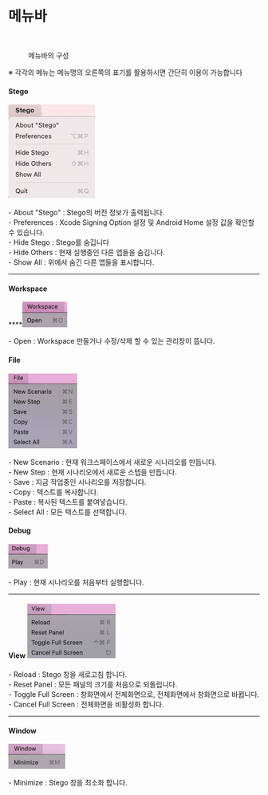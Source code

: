 # 메뉴바

<figure><img src="../.gitbook/assets/스크린샷 2022-05-16 오후 3.55.33.png" alt=""><figcaption><p>메뉴바의 구성</p></figcaption></figure>

※ 각각의 메뉴는 메뉴명의 오른쪽의 표기를 활용하시면 간단히 이용이 가능합니다



#### **Stego**

![](<../.gitbook/assets/image (205).png>)

\- About "Stego" : Stego의 버전 정보가 출력됩니다.\
\- Preferences : Xcode Signing Option 설정 및 Android Home 설정 값을 확인할 수 있습니다.\
\- Hide Stego : Stego를 숨깁니다                                                                                                                 \
\- Hide Others : 현재 실행중인 다른 앱들을 숨깁니다.                                                                                \
\- Show All : 위에서 숨긴 다른 앱들을 표시합니다.

****

#### **Workspace**

****![](<../.gitbook/assets/image (69).png>)

\- Open : Workspace 만들거나 수정/삭제 할 수 있는 관리창이 뜹니다.

#### **File**

![](<../.gitbook/assets/image (149).png>)

\- New Scenario : 현재 워크스페이스에서 새로운 시나리오를 만듭니다.\
\- New Step : 현재 시나리오에서 새로운 스텝을 만듭니다.\
\- Save : 지금 작업중인 시나리오를 저장합니다.\
\- Copy : 텍스트를 복사합니다.\
\- Paste : 복사된 텍스트를 붙여넣습니다.\
\- Select All : 모든 텍스트를 선택합니다.



#### **Debug**

![](<../.gitbook/assets/image (143).png>)

\- Play : 현재 시나리오를 처음부터 실행합니다.

****

#### **View** <img src="../.gitbook/assets/image (26).png" alt="" data-size="original">

\- Reload : Stego 창을 새로고침 합니다.\
\- Reset Panel : 모든 패널의 크기를 처음으로 되돌립니다.\
\- Toggle Full Screen : 창화면에서 전체화면으로, 전체화면에서 창화면으로 바뀝니다.\
\- Cancel Full Screen : 전체화면을 비활성화 합니다.

****

#### **Window**

![](<../.gitbook/assets/image (224).png>)

\- Minimize : Stego 창을 최소화 합니다.
